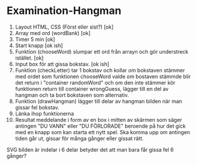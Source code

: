 # Examination-Hangman




1. Layout HTML, CSS (Först eller sist?) [ok]
3. Array med ord (wordBank) [ok]
4. Timer 5 min [ok]
5. Start knapp [ok ish]
6. Funktion (chooseWord) slumpar ett ord från arrayn och gör understreck istället. [ok]
7. Input box för att gissa bokstav. [ok ish]
8. Funktion (checkLetter) tar 1 bokstav och kollar om bokstaven stämmer med ordet som funktionen       chooseWord valde om bostaven stämmde blir det return i "container randomWord" och om den inte       stämmer kör funktionen return till container wrongGuess, lägger till en del av hangman och ta       bort bokstaven som alternativ.
9. Funktion (drawHangman) lägger till delar av hangman bilden när man gissar fel bokstav.
10. Länka ihop funktionerna
11. Resultat meddelande i form av en box i mitten av skärmen som säger antingen "DU VANN" eller "DU FÖRLORADE" beroende på hur det gick
   med en knapp som kan starta ett nytt spel. Ska komma upp om antingen tiden går ut, gissar för många gånger eller gissat rätt.

SVG bilden är indelar i 6 delar betyder det att man bara får gissa fel 6 gånger?
